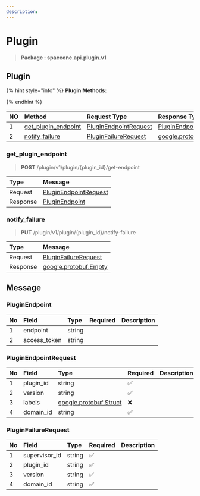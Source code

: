 ```yaml
---
description:  
---
```

# Plugin

>  **Package : spaceone.api.plugin.v1**

## Plugin

{% hint style="info" %}
**Plugin Methods:**

{%  endhint %}


| NO |  Method | Request Type | Response Type | Description |
| :--- | :--- | :--- | :--- | :--- |
| 1 | [get_plugin_endpoint](Plugin.md#get_plugin_endpoint)| [PluginEndpointRequest](Plugin.md#pluginendpointrequest) | [PluginEndpoint](Plugin.md#pluginendpoint) |  |
| 2 | [notify_failure](Plugin.md#notify_failure)| [PluginFailureRequest](Plugin.md#pluginfailurerequest) |[google.protobuf.Empty](https://github.com/protocolbuffers/protobuf/blob/master/src/google/protobuf/empty.proto)|  |

### get_plugin_endpoint
> **POST** /plugin/v1/plugin/{plugin_id}/get-endpoint
>



| Type | Message |
| :--- | :--- |
| Request | [PluginEndpointRequest](Plugin.md#pluginendpointrequest) |
| Response |  [PluginEndpoint](Plugin.md#pluginendpoint)  |



### notify_failure
> **PUT** /plugin/v1/plugin/{plugin_id}/notify-failure
>



| Type | Message |
| :--- | :--- |
| Request | [PluginFailureRequest](Plugin.md#pluginfailurerequest) |
| Response | [google.protobuf.Empty](https://github.com/protocolbuffers/protobuf/blob/master/src/google/protobuf/empty.proto) |





## Message

### PluginEndpoint
| No | Field | Type | Required | Description |
| :--- | :--- | :--- | :--- | :--- |
| 1 | endpoint |string|||
| 2 | access_token |string|||

### PluginEndpointRequest
| No | Field | Type | Required | Description |
| :--- | :--- | :--- | :--- | :--- |
| 1 | plugin_id |string|✅||
| 2 | version |string|✅||
| 3 | labels |[google.protobuf.Struct](https://github.com/protocolbuffers/protobuf/blob/master/src/google/protobuf/struct.proto)|❌||
| 4 | domain_id |string|✅||

### PluginFailureRequest
| No | Field | Type | Required | Description |
| :--- | :--- | :--- | :--- | :--- |
| 1 | supervisor_id |string|✅||
| 2 | plugin_id |string|✅||
| 3 | version |string|✅||
| 4 | domain_id |string|✅||
